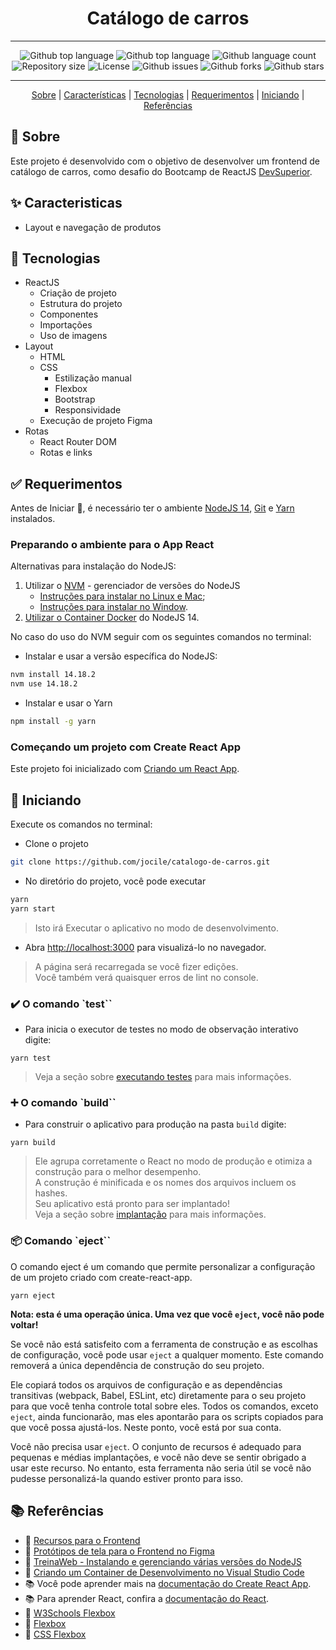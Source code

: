<div align="center" id="top">

# Catálogo de carros

---

![Github top language](https://img.shields.io/github/languages/top/jocile/catalogo-de-carros?color=56BEB8)
![Github top language](https://img.shields.io/github/languages/top/jocile/catalogo-de-carros?color=56BEB8)
![Github language count](https://img.shields.io/github/languages/count/jocile/catalogo-de-carros?color=56BEB8)
![Repository size](https://img.shields.io/github/repo-size/jocile/catalogo-de-carros?color=56BEB8)
![License](https://img.shields.io/github/license/jocile/catalogo-de-carros?color=56BEB8)
![Github issues](https://img.shields.io/github/issues/jocile/catalogo-de-carros?color=56BEB8)
![Github forks](https://img.shields.io/github/forks/jocile/catalogo-de-carros?color=56BEB8)
![Github stars](https://img.shields.io/github/stars/jocile/catalogo-de-carros?color=56BEB8)

---

[Sobre](#dart-sobre) | [Características](#sparkles-caracteristicas) | [Tecnologias](#rocket-tecnologias) | [Requerimentos](#white_check_mark-requerimentos) | [Iniciando](#checkered_flag-iniciando) | [Referências](#books-referências)

</div>

## :dart: Sobre

Este projeto é desenvolvido com o objetivo de desenvolver um frontend de catálogo de carros, como desafio do Bootcamp de ReactJS [DevSuperior](https://devsuperior.com.br/).

## :sparkles: Caracteristicas

- Layout e navegação de produtos

## :rocket: Tecnologias

- ReactJS
  - Criação de projeto
  - Estrutura do projeto
  - Componentes
  - Importações
  - Uso de imagens
- Layout
  - HTML
  - CSS
    - Estilização manual
    - Flexbox
    - Bootstrap
    - Responsividade
  - Execução de projeto Figma
- Rotas
  - React Router DOM
  - Rotas e links

## :white_check_mark: Requerimentos

Antes de Iniciar :checkered_flag:, é necessário ter o ambiente [NodeJS 14](https://nodejs.org/pt-br), [Git](https://git-scm.com) e [Yarn](https://classic.yarnpkg.com/en/docs/install) instalados.

### Preparando o ambiente para o App React

Alternativas para instalação do NodeJS:

1. Utilizar o [NVM](https://github.com/nvm-sh/nvm) - gerenciador de versões do NodeJS
   - [Instruções para instalar no Linux e Mac](https://github.com/nvm-sh/nvm#installing-and-updating);
   - [Instruções para instalar no Window](https://github.com/coreybutler/nvm-windows?tab=readme-ov-file#nvm-for-windows).
2. [Utilizar o Container Docker](https://docs.docker.com/get-started/02_our_app/) do NodeJS 14.

No caso do uso do NVM seguir com os seguintes comandos no terminal:

- Instalar e usar a versão específica do NodeJS:

```bash
nvm install 14.18.2
nvm use 14.18.2
```

- Instalar e usar o Yarn

```bash
npm install -g yarn
```

### Começando um projeto com Create React App

Este projeto foi inicializado com [Criando um React App](https://github.com/facebook/create-react-app).

## :checkered_flag: Iniciando

Execute os comandos no terminal:

- Clone o projeto

```bash
git clone https://github.com/jocile/catalogo-de-carros.git
```

- No diretório do projeto, você pode executar

```bash
yarn
yarn start
```

> Isto irá Executar o aplicativo no modo de desenvolvimento.

- Abra [http://localhost:3000](http://localhost:3000) para visualizá-lo no navegador.

> A página será recarregada se você fizer edições.\
> Você também verá quaisquer erros de lint no console.

### :heavy_check_mark: O comando `test``

- Para inicia o executor de testes no modo de observação interativo digite:

`yarn test`

> Veja a seção sobre [executando testes](https://facebook.github.io/create-react-app/docs/running-tests) para mais informações.

### :heavy_plus_sign: O comando `build``

- Para construir o aplicativo para produção na pasta `build` digite:

`yarn build`

> Ele agrupa corretamente o React no modo de produção e otimiza a construção para o melhor desempenho.\
> A construção é minificada e os nomes dos arquivos incluem os hashes.\
> Seu aplicativo está pronto para ser implantado!\
> Veja a seção sobre [implantação](https://facebook.github.io/create-react-app/docs/deployment) para mais informações.

### :package: Comando `eject``

O comando eject é um comando que permite personalizar a configuração de um projeto criado com create-react-app.

`yarn eject`

**Nota: esta é uma operação única. Uma vez que você `eject`, você não pode voltar!**

Se você não está satisfeito com a ferramenta de construção e as escolhas de configuração, você pode usar `eject` a qualquer momento. Este comando removerá a única dependência de construção do seu projeto.

Ele copiará todos os arquivos de configuração e as dependências transitivas (webpack, Babel, ESLint, etc) diretamente para o seu projeto para que você tenha controle total sobre eles. Todos os comandos, exceto `eject`, ainda funcionarão, mas eles apontarão para os scripts copiados para que você possa ajustá-los. Neste ponto, você está por sua conta.

Você não precisa usar `eject`. O conjunto de recursos é adequado para pequenas e médias implantações, e você não deve se sentir obrigado a usar este recurso. No entanto, esta ferramenta não seria útil se você não pudesse personalizá-la quando estiver pronto para isso.

## :books: Referências

- :link: [Recursos para o Frontend](https://github.com/devsuperior/dscatalog-resources/blob/9b5846b1157b296c3012f16c817f70ad1929fa6f/frontend-web/README.md)
- :art: [Protótipos de tela para o Frontend no Figma](https://www.figma.com/file/H1SC2bo3Zaycm3mJxkkMC4/bds-desafio-layout)
- :wrench: [TreinaWeb - Instalando e gerenciando várias versões do NodeJS](https://www.treinaweb.com.br/blog/instalando-e-gerenciando-varias-versoes-do-node-js-com-nvm/)
- :whale: [Criando um Container de Desenvolvimento no Visual Studio Code](https://code.visualstudio.com/docs/devcontainers/create-dev-container)
- :books: Você pode aprender mais na [documentação do Create React App](https://facebook.github.io/create-react-app/docs/getting-started).
- :books: Para aprender React, confira a [documentação do React](https://reactjs.org/).
- :art: [W3Schools Flexbox](https://www.w3schools.com/css/css3_flexbox.asp)
- :art: [Flexbox](https://flexboxfroggy.com/)
- :art: [CSS Flexbox](https://css-tricks.com/snippets/css/a-guide-to-flexbox)
